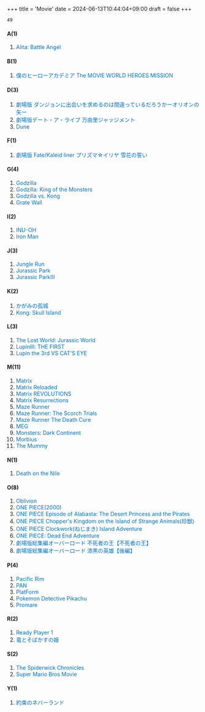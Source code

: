 +++
title = 'Movie'
date = 2024-06-13T10:44:04+09:00
draft = false
+++

```
49
```
#### A(1)
1. <font color="#0070c0">Alita: Battle Angel</font>

#### B(1)
1. <font color="#0070c0">僕のヒーローアカデミア The MOVIE WORLD HEROES MISSION</font>
#### D(3)
1. <font color="#0070c0">劇場版 ダンジョンに出会いを求めるのは間違っているだろうかーオリオンの矢ー</font>
2. <font color="#0070c0">劇場版デート・ア・ライブ 万由里ジャッジメント</font>
3. <font color="#0070c0">Dune</font>
#### F(1)
1. <font color="#0070c0">劇場版 Fate/Kaleid liner プリズマ☆イリヤ 雪花の誓い</font>
#### G(4)
1. <font color="#0070c0">Godzilla</font>
2. <font color="#0070c0">Godzilla: King of the Monsters</font>
3. <font color="#0070c0">Godzilla vs. Kong</font>
4. <font color="#0070c0">Grate Wall</font>

#### I(2)
1. <font color="#0070c0">INU-OH</font>
2. <font color="#0070c0">Iron Man</font>

#### J(3)
1. <font color="#0070c0">Jungle Run</font>
2. <font color="#0070c0">Jurassic Park</font>
3. <font color="#0070c0">Jurassic ParkⅢ</font>

#### K(2)
1. <font color="#0070c0">かがみの孤城</font>
2. <font color="#0070c0">Kong: Skull Island</font>

#### L(3)
1. <font color="#0070c0">The Lost World: Jurassic World</font>
2. <font color="#0070c0">LupinⅢ: THE FIRST</font>
3. <font color="#0070c0">Lupin the 3rd VS CAT'S EYE</font>

#### M(11)
1. <font color="#0070c0">Matrix</font>
2. <font color="#0070c0">Matrix Reloaded</font>
3. <font color="#0070c0">Matrix REVOLUTIONS</font>
4. <font color="#0070c0">Matrix Resurrections</font>
5. <font color="#0070c0">Maze Runner</font>
6. <font color="#0070c0">Maze Runner: The Scorch Trials</font>
7. <font color="#0070c0">Maze Runner The Death Cure</font>
8. <font color="#0070c0">MEG</font>
9. <font color="#0070c0">Monsters: Dark Continent</font>
10. <font color="#0070c0">Morbius</font>
11. <font color="#0070c0">The Mummy</font>


#### N(1)
1. <font color="#0070c0">Death on the Nile</font>

#### O(8)
1. <font color="#0070c0">Oblivion</font>
2. <font color="#0070c0">ONE PIECE(2000)</font>
3. <font color="#0070c0">ONE PIECE Episode of Alabasta: The Desert Princess and the Pirates</font>
4. <font color="#0070c0">ONE PIECE Chopper's Kingdom on the Island of Strange Animals(珍獣)</font>
5. <font color="#0070c0">ONE PIECE Clockwork(ねじまき) Island Adventure</font>
6. <font color="#0070c0">ONE PIECE: Dead End Adventure</font>
7. <font color="#0070c0">劇場版総集編オーバーロード 不死者の王【不死者の王】</font>
8. <font color="#0070c0">劇場版総集編オーバーロード 漆黒の英雄【後編】</font>

#### P(4)
1. <font color="#0070c0">Pacific Rim</font>
2. <font color="#0070c0">PAN</font>
3. <font color="#0070c0">PlatForm</font>
4. <font color="#0070c0">Pokemon Detective Pikachu</font>
5. <font color="#0070c0">Promare</font>


#### R(2)
1. <font color="#0070c0">Ready Player 1</font>
2. <font color="#0070c0">竜とそばかすの姫</font>

#### S(2)
1. <font color="#0070c0">The Spiderwick Chronicles</font>
2. <font color="#0070c0">Super Mario Bros Movie</font>

#### Y(1)
1. <font color="#0070c0">約束のネバーランド</font>